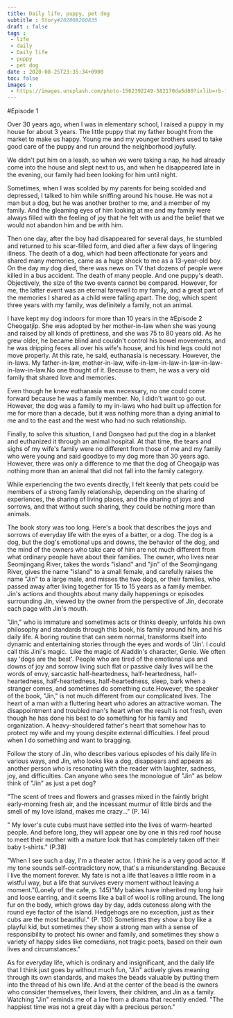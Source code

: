 ```yaml
---
title: Daily life, puppy, pet dog
subtitle : Story#202008260835
draft : false
tags :
 - life
 - daily
 - Daily life
 - puppy
 - pet dog
date : 2020-08-25T23:35:34+0900
toc: false
images : 
 - https://images.unsplash.com/photo-1562392249-582170da5d80?ixlib=rb-1.2.1&q=80&fm=jpg&crop=entropy&cs=tinysrgb&w=1080&fit=max&ixid=eyJhcHBfaWQiOjE1NTU0OX0
---
```


#Episode 1  

Over 30 years ago, when I was in elementary school, I raised a puppy in my house for about 3 years. The little puppy that my father bought from the market to make us happy. Young me and my younger brothers used to take good care of the puppy and run around the neighborhood joyfully.  

We didn't put him on a leash, so when we were taking a nap, he had already come into the house and slept next to us, and when he disappeared late in the evening, our family had been looking for him until night.  

Sometimes, when I was scolded by my parents for being scolded and depressed, I talked to him while sniffing around his house. He was not a man but a dog, but he was another brother to me, and a member of my family. And the gleaming eyes of him looking at me and my family were always filled with the feeling of joy that he felt with us and the belief that we would not abandon him and be with him.  

Then one day, after the boy had disappeared for several days, he stumbled and returned to his scar-filled form, and died after a few days of lingering illness. The death of a dog, which had been affectionate for years and shared many memories, came as a huge shock to me as a 13-year-old boy. On the day my dog died, there was news on TV that dozens of people were killed in a bus accident. The death of many people. And one puppy's death. Objectively, the size of the two events cannot be compared. However, for me, the latter event was an eternal farewell to my family, and a great part of the memories I shared as a child were falling apart. The dog, which spent three years with my family, was definitely a family, not an animal.  

I have kept my dog indoors for more than 10 years in the #Episode 2 Cheogatjip. She was adopted by her mother-in-law when she was young and raised by all kinds of prettiness, and she was 75 to 80 years old. As he grew older, he became blind and couldn't control his bowel movements, and he was dripping feces all over his wife's house, and his hind legs could not move properly. At this rate, he said, euthanasia is necessary. However, the in-laws. My father-in-law, mother-in-law, wife-in-law-in-law-in-law-in-law-in-law-in-law.No one thought of it. Because to them, he was a very old family that shared love and memories.  

Even though he knew euthanasia was necessary, no one could come forward because he was a family member. No, I didn't want to go out. However, the dog was a family to my in-laws who had built up affection for me for more than a decade, but it was nothing more than a dying animal to me and to the east and the west who had no such relationship.  

Finally, to solve this situation, I and Dongseo had put the dog in a blanket and euthanized it through an animal hospital. At that time, the tears and sighs of my wife's family were no different from those of me and my family who were young and said goodbye to my dog more than 30 years ago. However, there was only a difference to me that the dog of Cheogajip was nothing more than an animal that did not fall into the family category.  

While experiencing the two events directly, I felt keenly that pets could be members of a strong family relationship, depending on the sharing of experiences, the sharing of living places, and the sharing of joys and sorrows, and that without such sharing, they could be nothing more than animals.  

The book story was too long. Here's a book that describes the joys and sorrows of everyday life with the eyes of a batter, or a dog. The dog is a dog, but the dog's emotional ups and downs, the behavior of the dog, and the mind of the owners who take care of him are not much different from what ordinary people have about their families. The owner, who lives near Seomjingang River, takes the words "island" and "jin" of the Seomjingang River, gives the name "island" to a small female, and carefully raises the name "Jin" to a large male, and misses the two dogs, or their families, who passed away after living together for 15 to 15 years as a family member. Jin's actions and thoughts about many daily happenings or episodes surrounding Jin, viewed by the owner from the perspective of Jin, decorate each page with Jin's mouth.  

"Jin," who is immature and sometimes acts or thinks deeply, unfolds his own philosophy and standards through this book, his family around him, and his daily life. A boring routine that can seem normal, transforms itself into dynamic and entertaining stories through the eyes and words of 'Jin'. I could call this Jini's magic.  Like the magic of Aladdin's character, Genie. We often say 'dogs are the best'. People who are tired of the emotional ups and downs of joy and sorrow living such flat or passive daily lives will be the words of envy, sarcastic half-heartedness, half-heartedness, half-heartedness, half-heartedness, half-heartedness, sleep, bark when a stranger comes, and sometimes do something cute.However, the speaker of the book, "Jin," is not much different from our complicated lives. The heart of a man with a fluttering heart who adores an attractive woman. The disappointment and troubled man's heart when the result is not fresh, even though he has done his best to do something for his family and organization. A heavy-shouldered father's heart that somehow has to protect my wife and my young despite external difficulties. I feel proud when I do something and want to bragging.  

Follow the story of Jin, who describes various episodes of his daily life in various ways, and Jin, who looks like a dog, disappears and appears as another person who is resonating with the reader with laughter, sadness, joy, and difficulties. Can anyone who sees the monologue of "Jin" as below think of "Jin" as just a pet dog?  

"The scent of trees and flowers and grasses mixed in the faintly bright early-morning fresh air, and the incessant murmur of little birds and the smell of my love island, makes me crazy..." (P. 14)  

" My lover's cute cubs must have settled into the lives of warm-hearted people. And before long, they will appear one by one in this red roof house to meet their mother with a mature look that has completely taken off their baby t-shirts." (P.38)  

"When I see such a day, I'm a theater actor. I think he is a very good actor. If my tone sounds self-contradictory now, that's a misunderstanding. Because I live the moment forever. My fate is not a life that leaves a little room in a wistful way, but a life that survives every moment without leaving a moment."(Lonely of the cafe, p. 145)"My babies have inherited my long hair and loose earring, and it seems like a ball of wool is rolling around. The long fur on the body, which grows day by day, adds cuteness along with the round eye factor of the island. Hedgehogs are no exception, just as their cubs are the most beautiful." (P. 130) Sometimes they show a boy like a playful kid, but sometimes they show a strong man with a sense of responsibility to protect his owner and family, and sometimes they show a variety of happy sides like comedians, not tragic poets, based on their own lives and circumstances."  

As for everyday life, which is ordinary and insignificant, and the daily life that I think just goes by without much fun, "Jin" actively gives meaning through its own standards, and makes the beads valuable by putting them into the thread of his own life. And at the center of the bead is the owners who consider themselves, their lovers, their children, and Jin as a family. Watching "Jin" reminds me of a line from a drama that recently ended. "The happiest time was not a great day with a precious person."  

